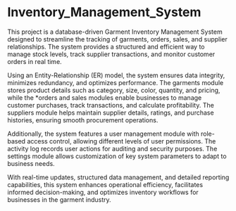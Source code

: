 # Inventory_Management_System

This project is a database-driven Garment Inventory Management System designed to streamline the tracking of garments, orders, sales, and supplier relationships. The system provides a structured and efficient way to manage stock levels, track supplier transactions, and monitor customer orders in real time.  

Using an Entity-Relationship (ER) model, the system ensures data integrity, minimizes redundancy, and optimizes performance. The garments module stores product details such as category, size, color, quantity, and pricing, while the *orders and sales modules enable businesses to manage customer purchases, track transactions, and calculate profitability. The suppliers module helps maintain supplier details, ratings, and purchase histories, ensuring smooth procurement operations.  

Additionally, the system features a user management module with role-based access control, allowing different levels of user permissions. The activity log records user actions for auditing and security purposes. The settings module allows customization of key system parameters to adapt to business needs.  

With real-time updates, structured data management, and detailed reporting capabilities, this system enhances operational efficiency, facilitates informed decision-making, and optimizes inventory workflows for businesses in the garment industry.
